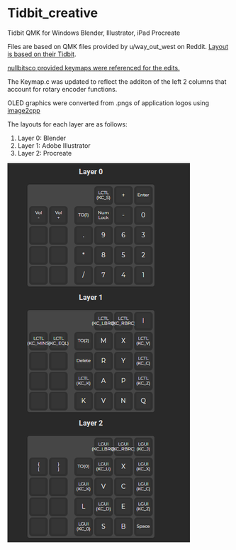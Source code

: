 # Tidbit_creative
Tidbit QMK for Windows Blender, Illustrator, iPad Procreate

Files are based on  QMK files provided by u/way_out_west on Reddit. [Layout is based on their Tidbit](https://www.reddit.com/r/MechanicalKeyboards/comments/tifvxr/built_a_tidbit_macropad_for_procreate_super_fun/).

[nullbitsco provided keymaps were referenced for the edits.](https://github.com/nullbitsco/tidbit/tree/master/keymaps)

The Keymap.c was updated to reflect the additon of the left 2 columns that account for rotary encoder functions.

OLED graphics were converted from .pngs of application logos using [image2cpp](https://javl.github.io/image2cpp/)

The layouts for each layer are as follows:

1. Layer 0: Blender
2. Layer 1: Adobe Illustrator
3. Layer 2: Procreate

![layout](https://github.com/beastlypink/Tidbit_creative/blob/main/QMK%20Layout.PNG)

